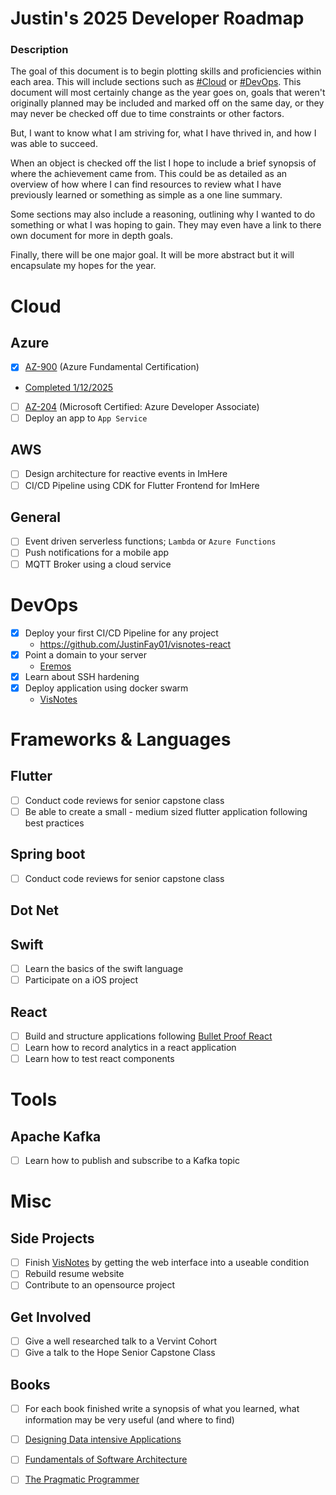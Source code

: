 # Justin's 2025 Developer Roadmap

### Description

The goal of this document is to begin plotting skills and proficiencies within each area. This will include sections such as [#Cloud](#Cloud) or [#DevOps](#DevOps). This document will most certainly change as the year goes on, goals that weren't originally planned may be included and marked off on the same day, or they may never be checked off due to time constraints or other factors. 

But, I want to know what I am striving for, what I have thrived in, and how I was able to succeed.  

When an object is checked off the list I hope to include a brief synopsis of where the achievement came from. This could be as detailed as an overview of how where I can find resources to review what I have previously learned or something as simple as a one line summary. 

Some sections may also include a reasoning, outlining why I wanted to do something or what I was hoping to gain. They may even have a link to there own document for more in depth goals. 

Finally, there will be one major goal. It will be more abstract but it will encapsulate my hopes for the year.

# Cloud 

## Azure 

- [x]  [AZ-900](https://learn.microsoft.com/en-us/credentials/certifications/azure-fundamentals/?practice-assessment-type=certification) (Azure Fundamental Certification)
 - [Completed 1/12/2025](https://learn.microsoft.com/api/credentials/share/en-us/JustinFay-4586/F83DCBC1E469856A?sharingId=7467A5E55FB6CB67) 
- [ ] [AZ-204](https://learn.microsoft.com/en-us/credentials/certifications/azure-developer/?practice-assessment-type=certification)  (Microsoft Certified: Azure Developer Associate)
- [ ] Deploy an app to `App Service`

## AWS

- [ ] Design architecture for reactive events in ImHere 
- [ ] CI/CD Pipeline using CDK for Flutter Frontend for ImHere

## General

- [ ] Event driven serverless functions; `Lambda` or `Azure Functions` 
- [ ] Push notifications for a mobile app
- [ ] MQTT Broker using a cloud service

# DevOps

- [x] Deploy your first CI/CD Pipeline for any project
	- https://github.com/JustinFay01/visnotes-react
- [x] Point a domain to your server 
	- [Eremos](eremos.cloud)
- [x] Learn about SSH hardening
- [x] Deploy application using docker swarm 
	- [VisNotes](https://github.com/VisNotes)

# Frameworks & Languages

## Flutter

- [ ] Conduct code reviews for senior capstone class 
- [ ] Be able to create a small - medium sized flutter application following best practices

## Spring boot

- [ ] Conduct code reviews for senior capstone class
## Dot Net

## Swift

- [ ] Learn the basics of the swift language
- [ ] Participate on a iOS project

## React

- [ ] Build and structure applications following [Bullet Proof React](https://github.com/alan2207/bulletproof-react)
- [ ] Learn how to record analytics in a react application
- [ ] Learn how to test react components 

# Tools

## Apache Kafka

- [ ] Learn how to publish and subscribe to a Kafka topic

# Misc

## Side Projects

- [ ] Finish [VisNotes](https://github.com/VisNotes) by getting the web interface into a useable condition 
- [ ] Rebuild resume website
- [ ] Contribute to an opensource project

## Get Involved

- [ ] Give a well researched talk to a Vervint Cohort
- [ ] Give a talk to the Hope Senior Capstone Class

## Books

- [ ] For each book finished write a synopsis of what you learned, what information may be very useful (and where to find)

- [ ] [Designing Data intensive Applications](https://www.oreilly.com/library/view/designing-data-intensive-applications/9781491903063/)
- [ ] [Fundamentals of Software Architecture](https://www.oreilly.com/library/view/fundamentals-of-software/9781492043447/)
- [ ] [The Pragmatic Programmer](https://www.amazon.com/Pragmatic-Programmer-Journeyman-Master/dp/020161622X)
